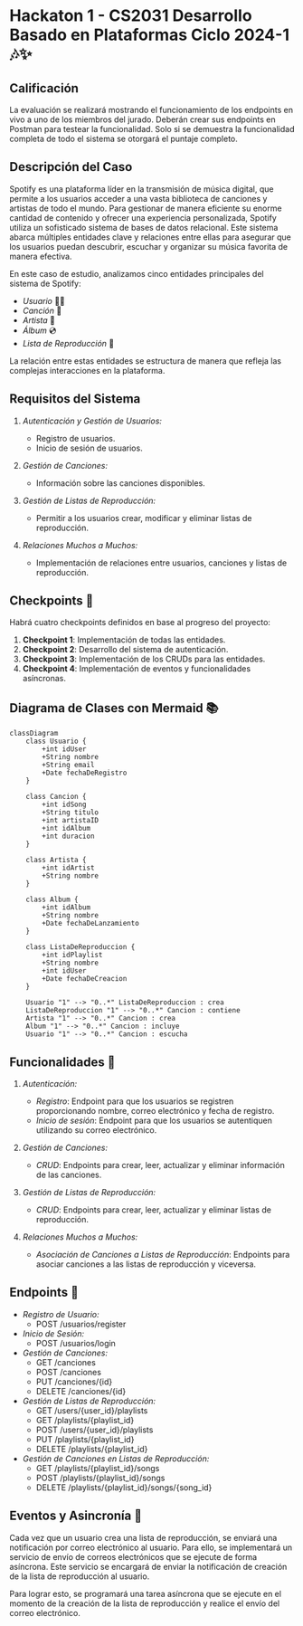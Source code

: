 # Hackaton 1 - CS2031 Desarrollo Basado en Plataformas Ciclo 2024-1 🎶✨

## Calificación 

La evaluación se realizará mostrando el funcionamiento de los endpoints en vivo a uno de los miembros del jurado. Deberán crear sus endpoints en Postman para testear la funcionalidad. Solo si se demuestra la funcionalidad completa de todo el sistema se otorgará el puntaje completo.

## Descripción del Caso

Spotify es una plataforma líder en la transmisión de música digital, que permite a los usuarios acceder a una vasta biblioteca de canciones y artistas de todo el mundo. Para gestionar de manera eficiente su enorme cantidad de contenido y ofrecer una experiencia personalizada, Spotify utiliza un sofisticado sistema de bases de datos relacional. Este sistema abarca múltiples entidades clave y relaciones entre ellas para asegurar que los usuarios puedan descubrir, escuchar y organizar su música favorita de manera efectiva.

En este caso de estudio, analizamos cinco entidades principales del sistema de Spotify:

- *Usuario* 🧑‍💻
- *Canción* 🎵
- *Artista* 🎤
- *Álbum* 💿
- *Lista de Reproducción* 📃

La relación entre estas entidades se estructura de manera que refleja las complejas interacciones en la plataforma.

## Requisitos del Sistema

1. *Autenticación y Gestión de Usuarios:*
   - Registro de usuarios.
   - Inicio de sesión de usuarios.

2. *Gestión de Canciones:*
   - Información sobre las canciones disponibles.

3. *Gestión de Listas de Reproducción:*
   - Permitir a los usuarios crear, modificar y eliminar listas de reproducción.

4. *Relaciones Muchos a Muchos:*
   - Implementación de relaciones entre usuarios, canciones y listas de reproducción.

## Checkpoints 🛑

Habrá cuatro checkpoints definidos en base al progreso del proyecto:

1. **Checkpoint 1**: Implementación de todas las entidades.
2. **Checkpoint 2**: Desarrollo del sistema de autenticación.
3. **Checkpoint 3**: Implementación de los CRUDs para las entidades.
4. **Checkpoint 4**: Implementación de eventos y funcionalidades asíncronas.

## Diagrama de Clases con Mermaid 📚

```mermaid
classDiagram
    class Usuario {
        +int idUser
        +String nombre
        +String email
        +Date fechaDeRegistro
    }

    class Cancion {
        +int idSong
        +String titulo
        +int artistaID
        +int idAlbum
        +int duracion
    }

    class Artista {
        +int idArtist
        +String nombre
    }

    class Album {
        +int idAlbum
        +String nombre
        +Date fechaDeLanzamiento
    }

    class ListaDeReproduccion {
        +int idPlaylist
        +String nombre
        +int idUser
        +Date fechaDeCreacion
    }

    Usuario "1" --> "0..*" ListaDeReproduccion : crea
    ListaDeReproduccion "1" --> "0..*" Cancion : contiene
    Artista "1" --> "0..*" Cancion : crea
    Album "1" --> "0..*" Cancion : incluye
    Usuario "1" --> "0..*" Cancion : escucha
```

## Funcionalidades 🌟

1. *Autenticación:*
   - *Registro*: Endpoint para que los usuarios se registren proporcionando nombre, correo electrónico y fecha de registro.
   - *Inicio de sesión*: Endpoint para que los usuarios se autentiquen utilizando su correo electrónico.

2. *Gestión de Canciones:*
   - *CRUD*: Endpoints para crear, leer, actualizar y eliminar información de las canciones.

3. *Gestión de Listas de Reproducción:*
   - *CRUD*: Endpoints para crear, leer, actualizar y eliminar listas de reproducción.

4. *Relaciones Muchos a Muchos:*
   - *Asociación de Canciones a Listas de Reproducción*: Endpoints para asociar canciones a las listas de reproducción y viceversa.

## Endpoints 🚀

- *Registro de Usuario:*
  - POST /usuarios/register
- *Inicio de Sesión:*
  - POST /usuarios/login
- *Gestión de Canciones:*
  - GET /canciones
  - POST /canciones
  - PUT /canciones/{id}
  - DELETE /canciones/{id}
- *Gestión de Listas de Reproducción:*
  - GET /users/{user_id}/playlists
  - GET /playlists/{playlist_id}
  - POST /users/{user_id}/playlists
  - PUT /playlists/{playlist_id}
  - DELETE /playlists/{playlist_id}
- *Gestión de Canciones en Listas de Reproducción:*
  - GET /playlists/{playlist_id}/songs
  - POST /playlists/{playlist_id}/songs
  - DELETE /playlists/{playlist_id}/songs/{song_id}

## Eventos y Asincronía 🎉

Cada vez que un usuario crea una lista de reproducción, se enviará una notificación por correo electrónico al usuario. Para ello, se implementará un servicio de envío de correos electrónicos que se ejecute de forma asíncrona. Este servicio se encargará de enviar la notificación de creación de la lista de reproducción al usuario.

Para lograr esto, se programará una tarea asíncrona que se ejecute en el momento de la creación de la lista de reproducción y realice el envío del correo electrónico.
